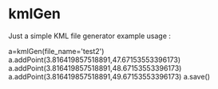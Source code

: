 # kmlGen
Just a simple KML file generator 
example usage :

a=kmlGen(file_name='test2')
a.addPoint(3.816419857518891,47.67153553396173)
a.addPoint(3.816419857518891,48.67153553396173)
a.addPoint(3.816419857518891,49.67153553396173)
a.save()
